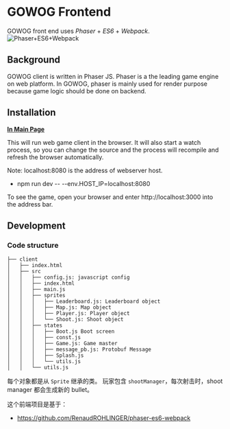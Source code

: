 # GOWOG Frontend

GOWOG front end uses *Phaser* + *ES6* + *Webpack*.
![Phaser+ES6+Webpack](https://raw.githubusercontent.com/lean/phaser-es6-webpack/master/assets/images/phaser-es6-webpack.jpg)

## Background

GOWOG client is written in Phaser JS. Phaser is a the leading game engine on web platform. In GOWOG, phaser is mainly used for render purpose because game logic should be done on backend.

## Installation
[**In Main Page**](..)

This will run web game client in the browser. It will also start a watch process, so you can change the source and the process will recompile and refresh the browser automatically.

Note: localhost:8080 is the address of webserver host.
  * npm run dev -- --env.HOST_IP=localhost:8080

To see the game, open your browser and enter http://localhost:3000 into the address bar.

## Development

### Code structure
```
├── client
│   ├── index.html
│   ├── src
│   │   ├── config.js: javascript config
│   │   ├── index.html
│   │   ├── main.js
│   │   ├── sprites
│   │   │   ├── Leaderboard.js: Leaderboard object
│   │   │   ├── Map.js: Map object
│   │   │   ├── Player.js: Player object
│   │   │   └── Shoot.js: Shoot object
│   │   ├── states
│   │   │   ├── Boot.js Boot screen
│   │   │   ├── const.js
│   │   │   ├── Game.js: Game master
│   │   │   ├── message_pb.js: Protobuf Message
│   │   │   ├── Splash.js
│   │   │   └── utils.js
│   │   └── utils.js
```

每个对象都是从 `Sprite` 继承的类。
玩家包含 `shootManager`，每次射击时，shoot manager 都会生成新的 bullet。

这个前端项目是基于：
* https://github.com/RenaudROHLINGER/phaser-es6-webpack
